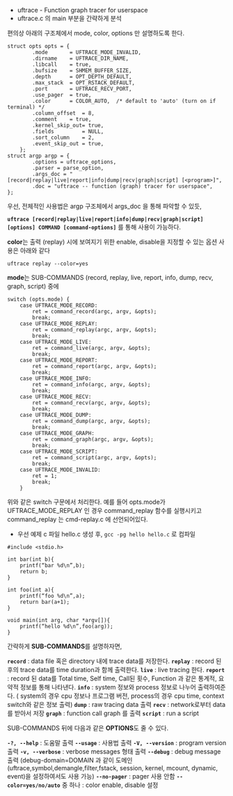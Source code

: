 * uftrace - Function graph tracer for userspace
* uftrace.c 의 main 부분을 간략하게 분석

편의상 아래의 구조체에서 mode, color, options 만 설명하도록 한다.

~~~
struct opts opts = {
		.mode		= UFTRACE_MODE_INVALID,
		.dirname	= UFTRACE_DIR_NAME,
		.libcall	= true,
		.bufsize	= SHMEM_BUFFER_SIZE,
		.depth		= OPT_DEPTH_DEFAULT,
		.max_stack	= OPT_RSTACK_DEFAULT,
		.port		= UFTRACE_RECV_PORT,
		.use_pager	= true,
		.color		= COLOR_AUTO,  /* default to 'auto' (turn on if terminal) */
		.column_offset	= 8,
		.comment	= true,
		.kernel_skip_out= true,
		.fields         = NULL,
		.sort_column	= 2,
		.event_skip_out = true,
	};
struct argp argp = {
		.options = uftrace_options,
		.parser = parse_option,
		.args_doc = "[record|replay|live|report|info|dump|recv|graph|script] [<program>]",
		.doc = "uftrace -- function (graph) tracer for userspace",
};
~~~

우선, 전체적인 사용법은 argp 구조체에서 args_doc 을 통해 파악할 수 있듯,

**`uftrace [record|replay|live|report|info|dump|recv|graph|script] [options] COMMAND [command-options]`** 를 통해 사용이 가능하다.

**color**는 출력 (replay) 시에 보여지기 위한 enable, disable을 지정할 수 있는 옵션
 사용은 아래와 같다
 
  `uftrace replay --color=yes`

**mode**는 SUB-COMMANDS (record, replay, live, report, info, dump, recv, graph, script) 중에

~~~
switch (opts.mode) {
	case UFTRACE_MODE_RECORD:
		ret = command_record(argc, argv, &opts);
		break;
	case UFTRACE_MODE_REPLAY:
		ret = command_replay(argc, argv, &opts);
		break;
	case UFTRACE_MODE_LIVE:
		ret = command_live(argc, argv, &opts);
		break;
	case UFTRACE_MODE_REPORT:
		ret = command_report(argc, argv, &opts);
		break;
	case UFTRACE_MODE_INFO:
		ret = command_info(argc, argv, &opts);
		break;
	case UFTRACE_MODE_RECV:
		ret = command_recv(argc, argv, &opts);
		break;
	case UFTRACE_MODE_DUMP:
		ret = command_dump(argc, argv, &opts);
		break;
	case UFTRACE_MODE_GRAPH:
		ret = command_graph(argc, argv, &opts);
		break;
	case UFTRACE_MODE_SCRIPT:
		ret = command_script(argc, argv, &opts);
		break;
	case UFTRACE_MODE_INVALID:
		ret = 1;
		break;
	}
~~~

위와 같은 switch 구문에서 처리한다. 예를 들어 opts.mode가 UFTRACE_MODE_REPLAY 인 경우 command_replay 함수를 실행시키고 
command_replay 는 cmd-replay.c 에 선언되어있다.

* 우선 예제 c 파일 hello.c 생성 후, `gcc -pg hello hello.c` 로 컴파일

~~~
#include <stdio.h>

int bar(int b){
	printf(“bar %d\n”,b);
	return b;
}

int foo(int a){
	printf(“foo %d\n”,a);
	return bar(a+1);
}

void main(int arg, char *argv[]){
	printf(“hello %d\n”,foo(arg));
}
~~~

간략하게 **SUB-COMMANDS**를 설명하자면,

**`record`** : data file 혹은 directory 내에 trace data를 저장한다.
**`replay`** : record 된 후의 trace data를 time duration과 함께 출력한다.
**`live`** : live tracing 한다. 
**`report`** : record 된 data를 Total time, Self time, Call된 횟수, Function 과 같은 통계적, 요약적 정보를 통해 나타낸다.
**`info`** : system 정보와 process 정보로 나누어 출력하여준다. ( system의 경우 cpu 정보나 프로그램 버전, process의 경우 cpu time, context switch와 같은 정보 출력)
**`dump`** : raw tracing data 출력
**`recv`** : network로부터 data를 받아서 저장
**`graph`** : function call graph 를 출력
**`script`** : run a script


SUB-COMMANDS 뒤에 다음과 같은 **OPTIONS**도 줄 수 있다.

**`-?, --help`** : 도움말 출력
**`--usage`** : 사용법 출력
**`-V, --version`** : program version 출력
**`-v, --verbose`** : verbose messages 형태 출력
**`--debug`** : debug message 출력 (debug-domain=DOMAIN 과 같이 도메인(uftrace,symbol,demangle,filter,fstack, session, kernel, mcount, dynamic, event)을 설정하여서도 사용 가능)
**`--no-pager`** : pager 사용 안함
**`--color=yes/no/auto`** 중 하나 : color enable, disable 설정




